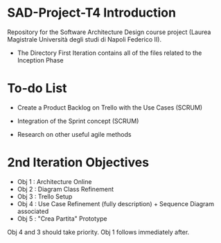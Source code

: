 # SAD-Project-T4 Introduction

Repository for the Software Architecture Design course project (Laurea Magistrale Università degli studi di Napoli Federico II).

- The Directory First Iteration contains all of the files related to the Inception Phase

# To-do List

- Create a Product Backlog on Trello with the Use Cases (SCRUM)

- Integration of the Sprint concept (SCRUM)

- Research on other useful agile methods

# 2nd Iteration Objectives

- Obj 1 : Architecture Online
- Obj 2 : Diagram Class Refinement
- Obj 3 : Trello Setup
- Obj 4 : Use Case Refinement (fully description) + Sequence Diagram associated
- Obj 5 : "Crea Partita" Prototype

Obj 4 and 3 should take priority. Obj 1 follows immediately after.
